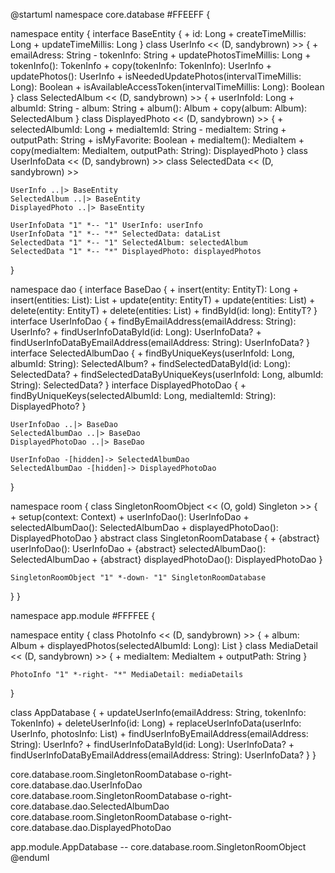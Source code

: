 @startuml
namespace core.database #FFEEFF {

  namespace entity {
    interface BaseEntity {
      + id: Long
      + createTimeMillis: Long
      + updateTimeMillis: Long
    }
    class UserInfo << (D, sandybrown) >> {
      + emailAdress: String
      - tokenInfo: String
      + updatePhotosTimeMillis: Long
      + tokenInfo(): TokenInfo
      + copy(tokenInfo: TokenInfo): UserInfo
      + updatePhotos(): UserInfo
      + isNeededUpdatePhotos(intervalTimeMillis: Long): Boolean
      + isAvailableAccessToken(intervalTimeMillis: Long): Boolean
    }
    class SelectedAlbum << (D, sandybrown) >> {
      + userInfoId: Long
      + albumId: String
      - album: String
      + album(): Album
      + copy(album: Album): SelectedAlbum
    }
    class DisplayedPhoto << (D, sandybrown) >> {
      + selectedAlbumId: Long
      + mediaItemId: String
      - mediaItem: String
      + outputPath: String
      + isMyFavorite: Boolean
      + mediaItem(): MediaItem
      + copy(mediaItem: MediaItem, outputPath: String): DisplayedPhoto
    }
    class UserInfoData << (D, sandybrown) >>
    class SelectedData << (D, sandybrown) >>

    UserInfo ..|> BaseEntity
    SelectedAlbum ..|> BaseEntity
    DisplayedPhoto ..|> BaseEntity

    UserInfoData "1" *-- "1" UserInfo: userInfo
    UserInfoData "1" *-- "*" SelectedData: dataList 
    SelectedData "1" *-- "1" SelectedAlbum: selectedAlbum
    SelectedData "1" *-- "*" DisplayedPhoto: displayedPhotos
  }

  namespace dao {
    interface BaseDao<EntityT> {
      + insert(entity: EntityT): Long
      + insert(entities: List<EntityT>): List<Long>
      + update(entity: EntityT)
      + update(entities: List<EntityT>)
      + delete(entity: EntityT)
      + delete(entities: List<EntityT>)
      + findById(id: long): EntityT?
    }
    interface UserInfoDao {
      + findByEmailAddress(emailAddress: String): UserInfo?
      + findUserInfoDataById(id: Long): UserInfoData?
      + findUserInfoDataByEmailAddress(emailAddress: String): UserInfoData?
    }
    interface SelectedAlbumDao {
      + findByUniqueKeys(userInfoId: Long, albumId: String): SelectedAlbum?
      + findSelectedDataById(id: Long): SelectedData?
      + findSelectedDataByUniqueKeys(userInfoId: Long, albumId: String): SelectedData?
    }
    interface DisplayedPhotoDao {
      + findByUniqueKeys(selectedAlbumId: Long, mediaItemId: String): DisplayedPhoto?
    }

    UserInfoDao ..|> BaseDao
    SelectedAlbumDao ..|> BaseDao
    DisplayedPhotoDao ..|> BaseDao

    UserInfoDao -[hidden]-> SelectedAlbumDao
    SelectedAlbumDao -[hidden]-> DisplayedPhotoDao
  }

  namespace room {
    class SingletonRoomObject << (O, gold) Singleton >> {
      + setup(context: Context)
      + userInfoDao(): UserInfoDao
      + selectedAlbumDao(): SelectedAlbumDao
      + displayedPhotoDao(): DisplayedPhotoDao
    }
    abstract class SingletonRoomDatabase {
      + {abstract} userInfoDao(): UserInfoDao
      + {abstract} selectedAlbumDao(): SelectedAlbumDao
      + {abstract} displayedPhotoDao(): DisplayedPhotoDao
    }

    SingletonRoomObject "1" *-down- "1" SingletonRoomDatabase
  }
}

namespace app.module #FFFFEE {

  namespace entity {
    class PhotoInfo << (D, sandybrown) >> {
      + album: Album
      + displayedPhotos(selectedAlbumId: Long): List<DisplayedPhoto>
    }
    class MediaDetail << (D, sandybrown) >> {
      + mediaItem: MediaItem
      + outputPath: String
    }

    PhotoInfo "1" *-right- "*" MediaDetail: mediaDetails
  } 

  class AppDatabase {
    + updateUserInfo(emailAddress: String, tokenInfo: TokenInfo)
    + deleteUserInfo(id: Long)
    + replaceUserInfoData(userInfo: UserInfo, photosInfo: List<PhotoInfo>)
    + findUserInfoByEmailAddress(emailAddress: String): UserInfo?
    + findUserInfoDataById(id: Long): UserInfoData?
    + findUserInfoDataByEmailAddress(emailAddress: String): UserInfoData?
   }
}

core.database.room.SingletonRoomDatabase o-right- core.database.dao.UserInfoDao
core.database.room.SingletonRoomDatabase o-right- core.database.dao.SelectedAlbumDao
core.database.room.SingletonRoomDatabase o-right- core.database.dao.DisplayedPhotoDao

app.module.AppDatabase -- core.database.room.SingletonRoomObject
@enduml
